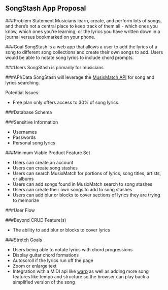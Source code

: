 ## SongStash App Proposal

###Problem Statement
Musicians learn, create, and perform lots of songs, and there’s not a central place to keep track of them all - which ones you know, which ones you’re learning, or the lyrics you have written down in a journal versus bookmarked on your phone.

###Goal
SongStash is a web app that allows a user to add the lyrics of a song to different song collections and create their own songs to add. Users would be able to notate song lyrics to include chord prompts. 

###Users
SongStash is primarily for musicians

###API/Data
SongStash will leverage the [MusixMatch API](https://developer.musixmatch.com/documentation/api-methods) for song and lyrics searching.

Potential Issues:

* Free plan only offers access to 30% of song lyrics.

###Database Schema

###Sensitive Information

* Usernames
* Passwords
* Personal song lyrics

###Minimum Viable Product Feature Set

* Users can create an account
* Users can create song stashes
* Users can search MusixMatch for portions of lyrics, song titles, artists, or albums
* Users can add songs found in MusixMatch search to song stashes
* Users can create their own songs to add to song stashes
* Users can add blur or blocks to cover sections of lyrics they are trying to memorize

###User Flow


###Beyond CRUD Feature(s)

* The ability to add blur or blocks to cover lyrics

###Stretch Goals

* Users being able to notate lyrics with chord progressions
* Display guitar chord formations
* Autoscroll if the lyrics run off the page
* Zoom or enlarge text
* Integration with a MIDI api like [warp](https://warpseq.com/api.html) as well as adding more song features like tempo and structure so the browser can play back a simplified version of the song